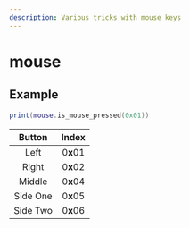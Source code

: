```yaml
---
description: Various tricks with mouse keys
---
```


# mouse

## Example

```lua
print(mouse.is_mouse_pressed(0x01))
```

|  Button  |   Index  |
| :------: | :------: |
|   Left   | 0**x**01 |
|   Right  | 0**x**02 |
|  Middle  | 0**x**04 |
| Side One | 0**x**05 |
| Side Two | 0**x**06 |
